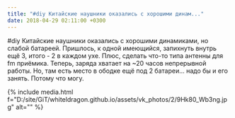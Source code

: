 ```yaml
---
title: "#diy Китайские наушники оказались с хорошими динам..."
date: 2018-04-29 02:11:00 +0300
---
```


#diy Китайские наушники оказались с хорошими динамиками, но слабой батареей. Пришлось, к одной имеющийся, запихнуть внутрь ещё 3, итого - 2 в каждом ухе. Плюс, сделать что-то типа антенны для fm приёмика. Теперь, заряда хватает на ~20 часов непрерывной работы. Но, там есть место в ободке ещё под 2 батареи... надо бы и его занять. Потому что могу.

{% include media.html f="D:/site/GiT/whiteldragon.github.io/assets/vk_photos/2/9Hk80_Wb3ng.jpg" alt="" %}
